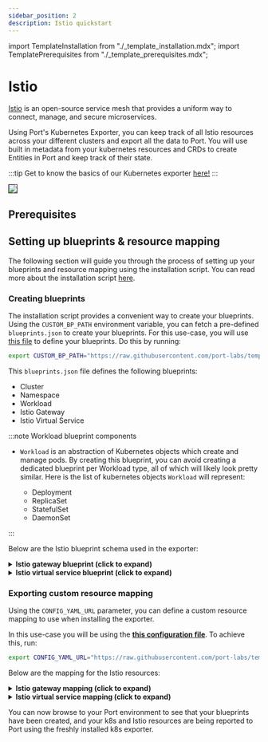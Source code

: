 ```yaml
---
sidebar_position: 2
description: Istio quickstart
---
```


import TemplateInstallation from "./_template_installation.mdx";
import TemplatePrerequisites from "./_template_prerequisites.mdx";

# Istio

[Istio](https://istio.io/latest/docs/setup/getting-started/) is an open-source service mesh that provides a uniform way
to connect, manage, and secure microservices.

Using Port's Kubernetes Exporter, you can keep track of all Istio resources across your different clusters and export
all the data to Port. You will use built in metadata from your kubernetes resources and CRDs to create Entities in
Port and keep track of their state.

:::tip
Get to know the basics of our Kubernetes exporter [here!](/build-your-software-catalog/sync-data-to-catalog/kubernetes/kubernetes.md)
:::

<img src="/img/build-your-software-catalog/sync-data-to-catalog/kubernetes/k8sIstioView.png" border="1px"/>

## Prerequisites

<TemplatePrerequisites />

## Setting up blueprints & resource mapping

The following section will guide you through the process of setting up your blueprints and resource mapping using the
installation script. You can read more about the installation script [here](#how-does-the-installation-script-work).

### Creating blueprints

The installation script provides a convenient way to create your blueprints. Using the `CUSTOM_BP_PATH` environment
variable, you can fetch a pre-defined `blueprints.json` to create your blueprints. For this use-case, you will
use [this file](https://github.com/port-labs/template-assets/blob/main/kubernetes/blueprints/istio-blueprints.json) to
define your blueprints. Do this by running:

```bash showLineNumbers
export CUSTOM_BP_PATH="https://raw.githubusercontent.com/port-labs/template-assets/main/kubernetes/blueprints/istio-blueprints.json"
```

This `blueprints.json` file defines the following blueprints:

- Cluster
- Namespace
- Workload
- Istio Gateway
- Istio Virtual Service

:::note Workload blueprint components

- `Workload` is an abstraction of Kubernetes objects which create and manage pods.
  By creating this blueprint, you can avoid creating a dedicated blueprint per Workload type, all of which will likely
  look pretty similar.
  Here is the list of kubernetes objects `Workload` will represent:

    - Deployment
    - ReplicaSet
    - StatefulSet
    - DaemonSet

:::

Below are the Istio blueprint schema used in the exporter:

<details>
<summary> <b>Istio gateway blueprint (click to expand)</b> </summary>

```json showLineNumbers
{
   "identifier":"gateways",
   "description":"This blueprint represents a service in our software catalog",
   "title":"Istio Gateways",
   "icon":"Cloud",
   "schema":{
      "properties":{
         "name":{
            "type":"string"
         },
         "ports":{
            "type":"array"
         },
         "labels":{
            "type":"object"
         },
         "selector":{
            "type":"object"
         }
      },
      "required":[]
   },
   "mirrorProperties":{},
   "calculationProperties":{},
   "relations":{
      "namespace":{
         "target":"namespace",
         "required":true,
         "many":false
      }
   }
}
```
</details>

<details>
<summary> <b>Istio virtual service blueprint (click to expand)</b> </summary>

```json showLineNumbers
{
   "identifier":"virtualServices",
   "description":"This blueprint represents a service in our software catalog",
   "title":"Virtual Services",
   "icon":"Istio",
   "schema":{
      "properties":{
         "hosts":{
            "type":"array"
         },
         "match":{
            "type":"array"
         },
         "labels":{
            "type":"object"
         }
      },
      "required":[]
   },
   "mirrorProperties":{},
   "calculationProperties":{},
   "relations":{
      "gateways":{
         "target":"gateways",
         "many":true
      }
   }
}
```
</details>

### Exporting custom resource mapping

Using the `CONFIG_YAML_URL` parameter, you can define a custom resource mapping to use when installing the exporter.

In this use-case you will be using the **[this configuration file](https://github.com/port-labs/template-assets/blob/main/kubernetes/templates/istio-kubernetes_v1_config.yaml)**. To achieve this, run:

```bash showLineNumbers
export CONFIG_YAML_URL="https://raw.githubusercontent.com/port-labs/template-assets/main/kubernetes/templates/istio-kubernetes_v1_config.yaml"
```

Below are the mapping for the Istio resources:

<details>
<summary> <b>Istio gateway mapping (click to expand)</b> </summary>

```yaml showLineNumbers
- kind: networking.istio.io/v1beta1/gateways
  port:
    entity:
      mappings:
        - identifier: .metadata.name + "-" + .metadata.namespace
          blueprint: '"gateways"'
          properties:
            title: .metadata.name
            ports: .spec.servers[].port.number
            name: .metadata.name
            labels: .metadata.labels
            selector: .spec.selector
          relations:
            namespace: .metadata.namespace
```

</details>

<details>
<summary> <b>Istio virtual service mapping (click to expand)</b> </summary>

```yaml showLineNumbers
- kind: networking.istio.io/v1beta1/virtualservices
  port:
    entity:
      mappings:
        - identifier: .metadata.name + "-" + .metadata.namespace
          blueprint: '"virtualServices"'
          properties:
            title: .metadata.name
            hosts: .spec.hosts
            match: .spec.http[].match
            labels: .metadata.labels
          relations:
            gateways: .spec.gateways[] + "-" + .metadata.namespace 
            services: .metadata.namespace as $namespace | .spec.http[].route[].destination.host + "-" + $namespace
```

</details>


You can now browse to your Port environment to see that your blueprints have been created, and your k8s and Istio
resources are being reported to Port using the freshly installed k8s exporter.